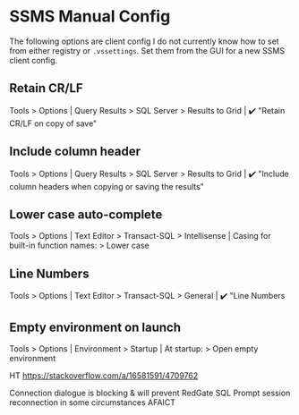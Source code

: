 # SSMS Manual Config

The following options are client config I do not currently know how to set from either registry or `.vssettings`. Set them from the GUI for a new SSMS client config.

## Retain CR/LF

Tools > Options | Query Results > SQL Server > Results to Grid | :heavy_check_mark: "Retain CR/LF on copy of save"

## Include column header

Tools > Options | Query Results > SQL Server > Results to Grid | :heavy_check_mark: "Include column headers when copying or saving the results"

## Lower case auto-complete

Tools > Options | Text Editor > Transact-SQL > Intellisense | Casing for built-in function names: > Lower case

## Line Numbers

Tools > Options | Text Editor > Transact-SQL > General | :heavy_check_mark: "Line Numbers

## Empty environment on launch

Tools > Options | Environment > Startup | At startup: > Open empty environment

HT https://stackoverflow.com/a/16581591/4709762 

Connection dialogue is blocking & will prevent RedGate SQL Prompt session reconnection in some circumstances AFAICT
